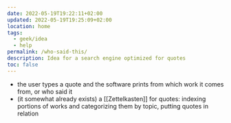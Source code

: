 ```yaml
---
date: 2022-05-19T19:22:11+02:00
updated: 2022-05-19T19:25:09+02:00
location: home
tags:
  - geek/idea
  - help
permalink: /who-said-this/
description: Idea for a search engine optimized for quotes
toc: false
---
```

- the user types a quote and the software prints from which work it comes from, or who said it
- (it somewhat already exists) a [[Zettelkasten]] for quotes: indexing portions of works and categorizing them by topic, putting quotes in relation